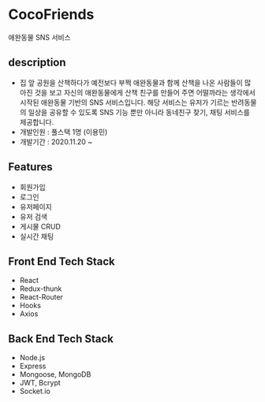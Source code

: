 # CocoFriends
애완동물 SNS 서비스

## description
- 집 앞 공원을 산책하다가 예전보다 부쩍 애완동물과 함께 산책을 나온 사람들이 많아진 것을 보고 자신의 애완동물에게 산책 친구를 만들어 주면 어떨까라는 생각에서 시작된 애완동물 기반의 SNS 서비스입니다. 해당 서비스는 유저가 기르는 반려동물의 일상을 공유할 수 있도록 SNS 기능 뿐만 아니라 동네친구 찾기, 채팅 서비스를 제공합니다.
- 개발인원 : 풀스택 1명 (이용민)
- 개발기간 : 2020.11.20 ~ 

## Features
- 회원가입
- 로그인
- 유저페이지
- 유저 검색
- 게시물 CRUD
- 실시간 채팅


## Front End Tech Stack
- React
- Redux-thunk
- React-Router
- Hooks
- Axios

## Back End Tech Stack
- Node.js
- Express
- Mongoose, MongoDB
- JWT, Bcrypt
- Socket.io

